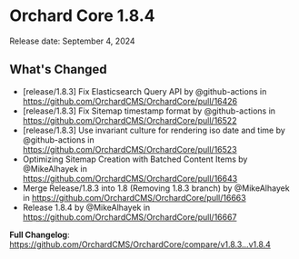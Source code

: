 # Orchard Core 1.8.4

Release date: September 4, 2024

## What's Changed
* [release/1.8.3] Fix Elasticsearch Query API by @github-actions in https://github.com/OrchardCMS/OrchardCore/pull/16426
* [release/1.8.3] Fix Sitemap timestamp format by @github-actions in https://github.com/OrchardCMS/OrchardCore/pull/16522
* [release/1.8.3] Use invariant culture for rendering iso date and time by @github-actions in https://github.com/OrchardCMS/OrchardCore/pull/16523
* Optimizing Sitemap Creation with Batched Content Items by @MikeAlhayek in https://github.com/OrchardCMS/OrchardCore/pull/16643
* Merge Release/1.8.3 into 1.8 (Removing 1.8.3 branch) by @MikeAlhayek in https://github.com/OrchardCMS/OrchardCore/pull/16663
* Release 1.8.4 by @MikeAlhayek in https://github.com/OrchardCMS/OrchardCore/pull/16667

**Full Changelog**: https://github.com/OrchardCMS/OrchardCore/compare/v1.8.3...v1.8.4
